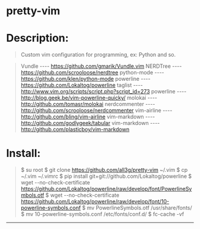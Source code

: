 pretty-vim
=======================

#  Description:

>  Custom vim configuration for programming, ex: Python  and so.

>    Vundle          ---- https://github.com/gmarik/Vundle.vim
>    NERDTree        ---- https://github.com/scrooloose/nerdtree
>    python-mode     ---- https://github.com/klen/python-mode
>    powerline       ---- https://github.com/Lokaltog/powerline
>    taglist         ---- http://www.vim.org/scripts/script.php?script_id=273
>    powerline       ---- http://blog.geek.be/vim-powerline-quicky/
>    molokai         ---- http://github.com/tomasr/molokai
>    nerdcommenter   ---- http://github.com/scrooloose/nerdcommenter
>    vim-airline     ---- http://github.com/bling/vim-airline
>    vim-markdown    ---- http://github.com/godlygeek/tabular
>    vim-markdown    ---- http://github.com/plasticboy/vim-markdown


# Install:

>    \$ su root
>    \$ git clone https://github.com/all3g/pretty-vim ~/.vim
>    \$ cp ~/.vim ~/.vimrc
>    \$ pip install git+git://github.com/Lokaltog/powerline
>    \$ wget --no-check-certificate https://github.com/Lokaltog/powerline/raw/develop/font/PowerlineSymbols.otf
>    \$ wget --no-check-certificate https://github.com/Lokaltog/powerline/raw/develop/font/10-powerline-symbols.conf
>    \$ mv PowerlineSymbols.otf /usr/share/fonts/
>    \$ mv 10-powerline-symbols.conf /etc/fonts/conf.d/
>    \$ fc-cache -vf


----------

